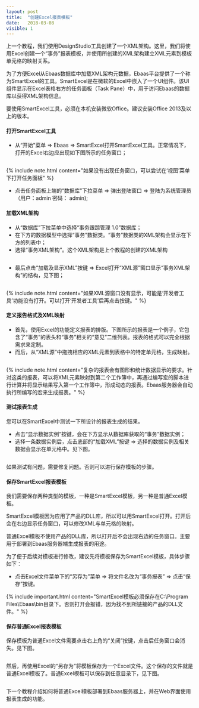 ```yaml
---
layout: post
title:  "创建Excel报表模板"
date:   2018-03-08
visible: 1
---
```


上一个教程，我们使用DesignStudio工具创建了一个XML架构。这里，我们将使用Excel创建一个“事务”报表模板，并使用所创建的XML架构建立XML元素到模板单元格的映射关系。

为了方便Excel从Ebaas数据库中加载XML架构元数据，Ebaas平台提供了一个称为SmartExcel的工具。SmartExcel是在微软的Excel中嵌入了一个UI组件。该UI组件显示在Excel表格右方的任务面板（Task Pane）中，用于访问Ebaas的数据库以获得XML架构信息。

要使用SmartExcel工具，必须在本机安装微软Office。建议安装Office 2013及以上的版本。

#### 打开SmartExcel工具

* 从“开始"菜单 => Ebaas => SmartExcel打开SmartExcel工具。正常情况下，打开的Excel右边应出现如下图所示的任务窗口；

<img src="{{'/assets/img/2018-3-8-打开SmartExcel.png' | prepend: site.baseurl }}" alt="">

{% include note.html content="如果没有出现任务窗口，可以尝试在‘视图’菜单下打开任务面板" %}

* 点击任务面板上端的“数据库”下拉菜单 => 弹出登陆窗口 => 登陆为系统管理员（用户：admin 密码： admin);

#### 加载XML架构

* 从“数据库”下拉菜单中选择“事务跟踪管理 1.0”数据库；
* 在下方的数据模型中选择“事务”数据类。“事务”数据类的XML架构会显示在下方的列表中；
* 选择“事务XML架构”。这个XML架构是上个教程的创建的XML架构

<img src="{{'/assets/img/2018-3-8-加载事务XML架构.png' | prepend: site.baseurl }}" alt="">

* 最后点击“加载及显示XML”按键 => Excel打开“XML源”窗口显示“事务XML架构”的结构，见下图；

<img src="{{'/assets/img/2018-3-8-显示事务XML架构.png' | prepend: site.baseurl }}" alt="">

{% include note.html content="如果XML源窗口没有显示，可能是‘开发者工具’功能没有打开。可以打开‘开发者工具’后再点击按键。" %}

#### 定义报告格式及XML映射

* 首先，使用Excel的功能定义报表的排版。下图所示的报表是一个例子，它包含了“事务”的表头和“事务”相关的“意见”二维列表。报表的格式可以完全根据需求来定制。
* 而后，从“XML源”中拖拽相应的XML元素到表格中的特定单元格，生成映射。

<img src="{{'/assets/img/2018-3-8-CreateMappings.png' | prepend: site.baseurl }}" alt="">

{% include note.html content="复杂的报表会有图形和统计数据显示的要求。针对这类的报表，可以将XML元素映射到第二个工作簿中，再通过编写宏的脚本进行计算并将显示结果写入第一个工作簿中，形成动态的报表。Ebaas服务器会自动执行所编写的宏来生成报表。" %}

#### 测试报表生成

您可以在SmartExcel中测试一下所设计的报表生成的结果。

* 点击“显示数据实例”按键，会在下方显示从数据库获取的“事务”数据实例；
* 选择一条数据实例后，点击底部的“加载XML”按键 => 选择的数据实例及相关数据会显示在单元格中。见下图。

<img src="{{'/assets/img/2018-3-8-测试报告生成.png' | prepend: site.baseurl }}" alt="">

如果测试有问题，需要修复问题。否则可以进行保存模板的步骤。

#### 保存SmartExcel报表模板

我们需要保存两种类型的模板，一种是SmartExcel模板，另一种是普通Excel模板。

SmartExcel模板因为应用了产品的DLL库，所以可以用SmartExcel打开。打开后会在右边显示任务窗口，可以修改XML与单元格的映射。

普通Excel模板不使用产品的DLL库，所以打开后不会出现右边的任务窗口。主要用于部署到Ebaas服务器端生成报表的用途。

为了便于后续对模板进行修改，建议先将模板保存为SmartExcel模板，具体步骤如下：

* 点击Excel文件菜单下的“另存为”菜单 => 将文件名改为“事务报表” => 点击“保存”按键。

{% include important.html content="SmartExcel模板必须保存在C:\Program Files\Ebaas\bin目录下。否则打开会报错，因为找不到所链接的产品的DLL文件。" %}

#### 保存普通Excel报表模板

保存模板为普通Excel文件需要点击右上角的“关闭”按键，点击后任务窗口会消失。见下图。 

<img src="{{'/assets/img/2018-3-8-另存为Excel模板.png' | prepend: site.baseurl }}" alt="">

然后，再使用Excel的“另存为”将模板保存为一个Excel文件。这个保存的文件就是普通Excel模板了。普通Excel模板可以保存到任意目录下，见下图。

<img src="{{'/assets/img/2018-3-8-另存为普通Excel文件.png' | prepend: site.baseurl }}" alt="">

下一个教程介绍如何将普通Excel模板部署到Ebaas服务器上，并在Web界面使用报表生成的功能。


